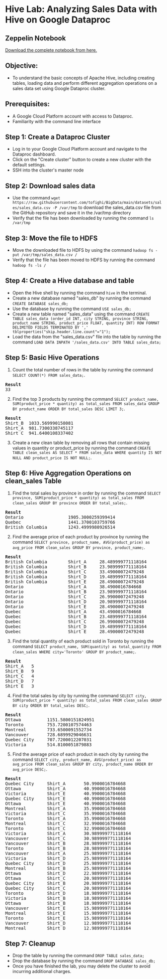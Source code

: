 # Hive Lab: Analyzing Sales Data with Hive on Google Dataproc

## Zeppelin Notebook

[Download the complete notebook from here.](https://raw.githubusercontent.com/tofighi/BigData/main/Labs/Hive/Hive%20Lab%20Sales.zpln)

## Objective: 
- To understand the basic concepts of Apache Hive, including creating tables, loading data and perform different aggregation operations on a sales data set using Google Dataproc cluster.

## Prerequisites: 
- A Google Cloud Platform account with access to Dataproc.
- Familiarity with the command line interface

## Step 1: Create a Dataproc Cluster
- Log in to your Google Cloud Platform account and navigate to the Dataproc dashboard.
- Click on the "Create cluster" button to create a new cluster with the default settings.
- SSH into the cluster's master node

## Step 2: Download sales data
- Use the command `wget https://raw.githubusercontent.com/tofighi/BigData/main/datasets/sales/sales_data.csv -P /var/tmp` to download the sales_data.csv file from the GitHub repository and save it in the /var/tmp directory
- Verify that the file has been downloaded by running the command `ls /var/tmp`

## Step 3: Move the file to HDFS
- Move the downloaded file to HDFS by using the command `hadoop fs -put /var/tmp/sales_data.csv /`
- Verify that the file has been moved to HDFS by running the command `hadoop fs -ls /`

## Step 4: Create a Hive database and table
- Open the Hive shell by running the command `hive` in the terminal.
- Create a new database named "sales_db" by running the command `CREATE DATABASE sales_db;`
- Use the database by running the command `USE sales_db;`
- Create a new table named "sales_data" using the command `CREATE TABLE sales_data (order_id INT, city STRING, province STRING, product_name STRING, product_price FLOAT, quantity INT) ROW FORMAT DELIMITED FIELDS TERMINATED BY ',' tblproperties("skip.header.line.count"="1");`
- Load the data from the "sales_data.csv" file into the table by running the command `LOAD DATA INPATH '/sales_data.csv' INTO TABLE sales_data;`

## Step 5: Basic Hive Operations

1. Count the total number of rows in the table by running the command `SELECT COUNT(*) FROM sales_data;`.

<pre>
<b>Result</b>
33
</pre>

2. Find the top 3 products by running the command `SELECT product_name, SUM(product_price * quantity) as total_sales FROM sales_data GROUP BY product_name ORDER BY total_sales DESC LIMIT 3;`.

<pre>
<b>Result</b>
Shirt_B  1033.569990158081
Shirt_A  981.7300338745117
Shirt_C  941.6400108337402
</pre>

3. Create a new clean table by removing all rows that contain missing values in quantity or product_price by running the command `CREATE TABLE clean_sales AS SELECT * FROM sales_data WHERE quantity IS NOT NULL AND product_price IS NOT NULL;`.

## Step 6: Hive Aggregation Operations on clean_sales Table

1. Find the total sales by province in order by running the command `SELECT province, SUM(product_price * quantity) as total_sales FROM clean_sales GROUP BY province ORDER BY total_sales;`.

<pre>
<b>Result</b>
Ontario                 1905.3000259399414
Quebec                  1441.3700103759766
British Columbia        1243.4999980926514
</pre>

2. Find the average price of each product by province by running the command `SELECT province, product_name, AVG(product_price) as avg_price FROM clean_sales GROUP BY province, product_name;`.

<pre>
<b>Result</b>
British Columbia        Shirt_A     28.489999771118164
British Columbia        Shirt_B     23.989999771118164
British Columbia        Shirt_C     33.49000072479248
British Columbia        Shirt_D     19.489999771118164
British Columbia        Shirt_E     28.49000072479248
Ontario                 Shirt_A     38.4900016784668
Ontario                 Shirt_B     23.989999771118164
Ontario                 Shirt_C     26.99000072479248
Ontario                 Shirt_D     20.989999771118164
Ontario                 Shirt_E     28.49000072479248
Quebec                  Shirt_A     43.4900016784668
Quebec                  Shirt_B     23.489999771118164
Quebec                  Shirt_C     26.99000072479248
Quebec                  Shirt_D     19.489999771118164
Quebec                  Shirt_E     28.49000072479248 
</pre>

3. Find the total quantity of each product sold in Toronto by running the command `SELECT product_name, SUM(quantity) as total_quantity FROM clean_sales WHERE city='Toronto' GROUP BY product_name;`.

<pre>
<b>Result</b>
Shirt_A   5 
Shirt_B   9 
Shirt_C   4 
Shirt_D   7 
Shirt_E   3
</pre>

4. Find the total sales by city by running the command `SELECT city, SUM(product_price * quantity) as total_sales FROM clean_sales GROUP BY city ORDER BY total_sales DESC;`.

<pre>
<b>Result</b>
Ottawa          1151.5800151824951
Toronto         753.7200107574463
Montreal        733.6500091552734
Vancouver       728.6899929046631
Quebec City     707.7200012207031
Victoria        514.8100051879883
</pre>

5. Find the average price of each product in each city by running the command `SELECT city, product_name, AVG(product_price) as avg_price FROM clean_sales GROUP BY city, product_name ORDER BY avg_price DESC;`.

<pre>
<b>Result</b>
Quebec City     Shirt_A       50.9900016784668
Ottawa          Shirt_A       40.9900016784668
Victoria        Shirt_E       40.9900016784668
Quebec City     Shirt_E       40.9900016784668
Ottawa          Shirt_E       40.9900016784668
Montreal        Shirt_A       35.9900016784668
Victoria        Shirt_C       35.9900016784668
Toronto         Shirt_A       35.9900016784668
Montreal        Shirt_C       32.9900016784668
Toronto         Shirt_C       32.9900016784668
Victoria        Shirt_A       30.989999771118164
Vancouver       Shirt_C       30.989999771118164
Vancouver       Shirt_B       28.989999771118164
Toronto         Shirt_B       28.989999771118164
Vancouver       Shirt_A       25.989999771118164
Victoria        Shirt_D       25.989999771118164
Quebec City     Shirt_D       25.989999771118164
Montreal        Shirt_B       25.989999771118164
Ottawa          Shirt_D       22.989999771118164
Ottawa          Shirt_C       20.989999771118164
Quebec City     Shirt_B       20.989999771118164
Quebec City     Shirt_C       20.989999771118164
Toronto         Shirt_D       18.989999771118164
Victoria        Shirt_B       18.989999771118164
Ottawa          Shirt_B       18.989999771118164
Vancouver       Shirt_E       15.989999771118164
Montreal        Shirt_E       15.989999771118164
Toronto         Shirt_E       15.989999771118164
Vancouver       Shirt_D       12.989999771118164
Montreal        Shirt_D       12.989999771118164
</pre>

## Step 7: Cleanup
- Drop the table by running the command `DROP TABLE sales_data;`
- Drop the database by running the command `DROP DATABASE sales_db;`
- Once you have finished the lab, you may delete the cluster to avoid incurring additional charges.

